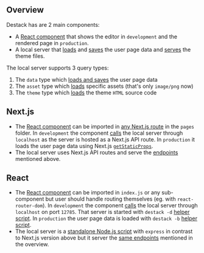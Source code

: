 
## Overview

Destack has are 2 main components:
- A [React component](../../lib/client/index.tsx) that shows the editor in `development` and the rendered page in `production`.
- A local server that [loads](../../lib/client/craft/editor/Editor.tsx#L29) and [saves](../../lib/client/craft/editor/Editor.tsx#L64) the user page data and [serves](../../lib/client/craft/viewport/LeftSidebar.tsx#L40) the theme files.

The local server supports 3 query types:
1. The `data` type which [loads and saves](../../lib/server/api/handle.ts#L173) the user page data
2. The `asset` type which [loads](../../lib/server/api/handle.ts#L173) specific assets (that's only `image/png` now)
2. The `theme` type which [loads](../../lib/server/api/handle.ts#L173) the theme `HTML` source code

## Next.js

- The [React component](../../lib/client/index.tsx) can be imported in [any Next.js route](../../dev/nextjs-project/pages/index.js) in the `pages` folder. In `development` the component [calls](../../lib/client/craft/editor/Editor.tsx#L29) the local server through `localhost` as the server is hosted as a Next.js API route. In `production` it loads the user page data using Next.js [`getStaticProps`](../../lib/server/props/index.ts).
- The local server uses Next.js API routes and serve the [endpoints](../../lib/server/api/handle.ts#L173) mentioned above.

## React

- The [React component](../../lib/client/index.tsx) can be imported in `index.js` or any sub-component but user should handle routing themselves (eg. with `react-router-dom`). In `development` the component [calls](../../lib/client/craft/editor/Editor.tsx#L29) the local server through `localhost` on port `12785`. That server is started with `destack -d` [helper script](../../dev/react-project/package.json#L7). In `production` the user page data is loaded with `destack -b` [helper script](../../dev/react-project/package.json#L8).
- The local server is a [standalone Node.js script](../../lib/server/react.bin.js) with `express` in contrast to Next.js version above but it server the [same endpoints](../../lib/server/api/handle.ts#L173) mentioned in the overview.

